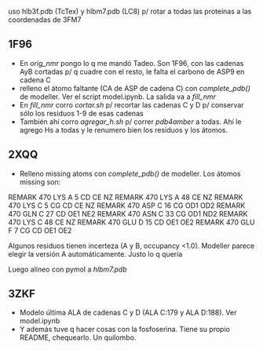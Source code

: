 uso hlb3f.pdb (TcTex) y hlbm7.pdb (LC8) p/ rotar a todas las proteínas a las coordenadas de 3FM7

## 1F96
 - En *orig_nmr* pongo lo q me mandó Tadeo. Son 1F96, con las cadenas AyB cortadas p/ q cuadre con el resto,
le falta el carbono de ASP9 en cadena C
 - relleno el átomo faltante (CA de ASP de cadena C) con *complete_pdb()* de modeller.
    Ver el script model.ipynb. La salida va a *fill_nmr*
 - En *fill_nmr* corro *cortar.sh* p/ recortar las cadenas C y D p/ conservar sólo los
residuos 1-9 de esas cadenas
 - También ahí corro *agregar_h.sh* p/ correr *pdb4amber* a todas. Ahí le agrego Hs
a todas y le renumero bien los residuos y los átomos.


## 2XQQ

 - Relleno missing atoms con *complete_pdb()* de modeller. Los átomos missing son:

REMARK 470     LYS A   5    CD   CE   NZ
REMARK 470     LYS A  48    CE   NZ
REMARK 470     LYS C   5    CG   CD   CE   NZ
REMARK 470     ASP C  16    CG   OD1  OD2
REMARK 470     GLN C  27    CD   OE1  NE2
REMARK 470     ASN C  33    CG   OD1  ND2
REMARK 470     LYS C  48    CE   NZ
REMARK 470     GLU D  15    CD   OE1  OE2
REMARK 470     GLU F   7    CG   CD   OE1  OE2

Algunos residuos tienen incerteza (A y B, occupancy <1.0). Modeller parece elegir la versión A
automáticamente. Justo lo q quería

Luego alíneo con pymol a *hlbm7.pdb*

## 3ZKF

 - Modelo última ALA de cadenas C y D (ALA C:179 y ALA D:188). Ver model.ipynb
 - Y además tuve q hacer cosas con la fosfoserina. Tiene su propio README, chequearlo. Un quilombo. 
